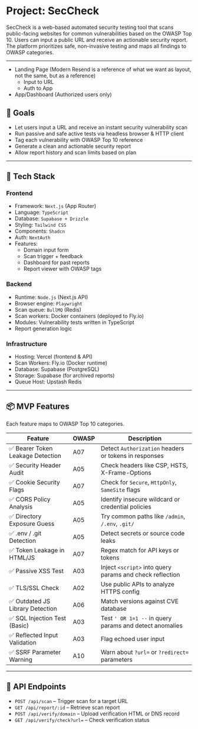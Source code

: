 # Project: SecCheck

SecCheck is a web-based automated security testing tool that scans public-facing websites for common vulnerabilities based on the OWASP Top 10. Users can input a public URL and receive an actionable security report. The platform prioritizes safe, non-invasive testing and maps all findings to OWASP categories.

---

- Landing Page (Modern Resend is a reference of what we want as layout, not the same, but as a reference)
    - Input to URL
    - Auth to App
- App/Dashboard (Authorized users only)

## 🧠 Goals

- Let users input a URL and receive an instant security vulnerability scan  
- Run passive and safe active tests via headless browser & HTTP client  
- Tag each vulnerability with OWASP Top 10 reference  
- Generate a clean and actionable security report  
- Allow report history and scan limits based on plan  

---

## 🔧 Tech Stack

### Frontend
- Framework: `Next.js` (App Router)
- Language: `TypeScript`
- Database: `Supabase + Drizzle`
- Styling: `Tailwind CSS`
- Components: `Shadcn`
- Auth: `NextAuth`
- Features:
  - Domain input form
  - Scan trigger + feedback
  - Dashboard for past reports
  - Report viewer with OWASP tags

### Backend
- Runtime: `Node.js` (Next.js API)
- Browser engine: `Playwright`
- Scan queue: `BullMQ` (Redis)
- Scan workers: Docker containers (deployed to Fly.io)
- Modules: Vulnerability tests written in TypeScript
- Report generation logic

### Infrastructure
- Hosting: Vercel (frontend & API)
- Scan Workers: Fly.io (Docker runtime)
- Database: Supabase (PostgreSQL)
- Storage: Supabase (for archived reports)
- Queue Host: Upstash Redis

---

## 📦 MVP Features

Each feature maps to OWASP Top 10 categories.

| Feature | OWASP | Description |
|--------|--------|-------------|
| ✅ Bearer Token Leakage Detection | A07 | Detect `Authorization` headers or tokens in responses |
| ✅ Security Header Audit | A05 | Check headers like CSP, HSTS, X-Frame-Options |
| ✅ Cookie Security Flags | A07 | Check for `Secure`, `HttpOnly`, `SameSite` flags |
| ✅ CORS Policy Analysis | A05 | Identify insecure wildcard or credential policies |
| ✅ Directory Exposure Guess | A05 | Try common paths like `/admin`, `/.env`, `.git/` |
| ✅ .env / .git Detection | A05 | Detect secrets or source code leaks |
| ✅ Token Leakage in HTML/JS | A07 | Regex match for API keys or tokens |
| ✅ Passive XSS Test | A03 | Inject `<script>` into query params and check reflection |
| ✅ TLS/SSL Check | A02 | Use public APIs to analyze HTTPS config |
| ✅ Outdated JS Library Detection | A06 | Match versions against CVE database |
| ✅ SQL Injection Test (Basic) | A03 | Test `' OR 1=1 --` in query params and detect anomalies |
| ✅ Reflected Input Validation | A03 | Flag echoed user input |
| ✅ SSRF Parameter Warning | A10 | Warn about `?url=` or `?redirect=` parameters |

---

## 🧪 API Endpoints

- `POST /api/scan` – Trigger scan for a target URL  
- `GET /api/report/:id` – Retrieve scan report  
- `POST /api/verify/domain` – Upload verification HTML or DNS record  
- `GET /api/verify/check?url=` – Check verification status  

